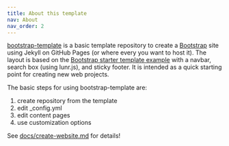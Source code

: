 ```yaml
---
title: About this template
nav: About
nav_order: 2
---
```


[bootstrap-template](https://github.com/thecdil/bootstrap-template) is a basic template repository to create a [Bootstrap](https://getbootstrap.com/) site using Jekyll on GitHub Pages (or where every you want to host it). 
The layout is based on the [Bootstrap starter template example](https://getbootstrap.com/docs/4.5/examples/) with a navbar, search box (using lunr.js), and sticky footer.
It is intended as a quick starting point for creating new web projects.

The basic steps for using bootstrap-template are: 

1. create repository from the template
2. edit _config.yml
3. edit content pages
4. use customization options

See [docs/create-website.md](https://github.com/thecdil/bootstrap-template/blob/main/docs/create-website.md) for details!
